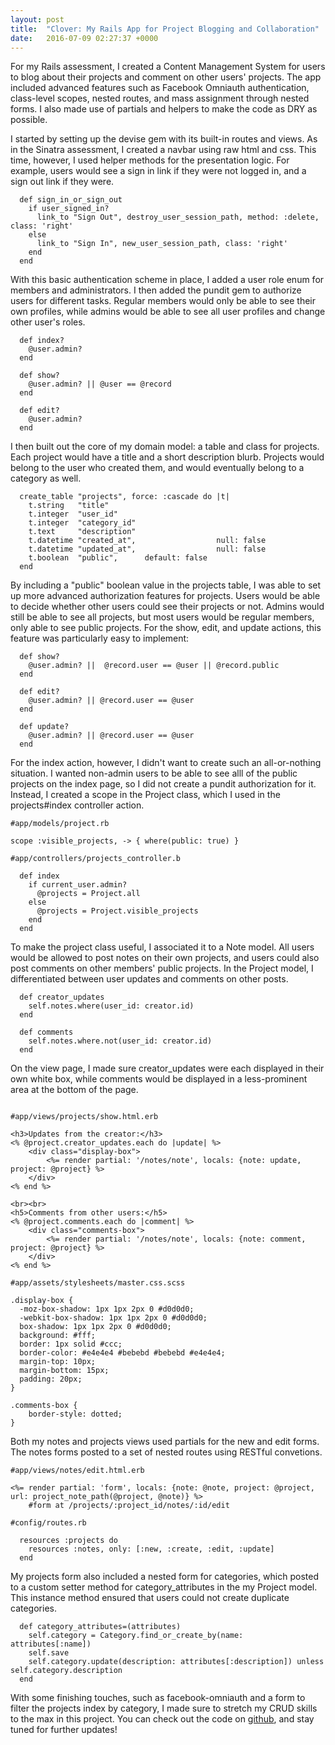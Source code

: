 ```yaml
---
layout: post
title:  "Clover: My Rails App for Project Blogging and Collaboration"
date:   2016-07-09 02:27:37 +0000
---
```


For my Rails assessment, I created a Content Management System for users to blog about their projects and comment on other users' projects. The app included advanced features such as Facebook Omniauth authentication, class-level scopes, nested routes, and mass assignment through nested forms. I also made use of partials and helpers to make the code as DRY as possible.

I started by setting up the devise gem with its built-in routes and views. As in the Sinatra assessment, I created a navbar using raw html and css. This time, however, I used helper methods for the presentation logic. For example, users would see a sign in link if they were not logged in, and a sign out link if they were. 

```
  def sign_in_or_sign_out
    if user_signed_in?
      link_to "Sign Out", destroy_user_session_path, method: :delete, class: 'right'
    else
      link_to "Sign In", new_user_session_path, class: 'right'
    end
  end
```

With this basic authentication scheme in place, I added a user role enum for members and administrators. I then added the pundit gem to authorize users for different tasks. Regular members would only be able to see their own profiles, while admins would be able to see all user profiles and change other user's roles. 

```
  def index?
    @user.admin?
  end
  
  def show?
    @user.admin? || @user == @record
  end
  
  def edit?
    @user.admin?
  end
```

I then built out the core of my domain model: a table and class for projects. Each project would have a title and a short description blurb. Projects would belong to the user who created them, and would eventually belong to a category as well.

```
  create_table "projects", force: :cascade do |t|
    t.string   "title"
    t.integer  "user_id"
    t.integer  "category_id"
    t.text     "description"
    t.datetime "created_at",                  null: false
    t.datetime "updated_at",                  null: false
    t.boolean  "public",      default: false
  end
```

By including a "public" boolean value in the projects table, I was able to set up more advanced authorization features for projects. Users would be able to decide whether other users could see their projects or not. Admins would still be able to see all projects, but most users would be regular members, only able to see public projects. For the show, edit, and update actions, this feature was particularly easy to implement:

```
  def show?
    @user.admin? ||  @record.user == @user || @record.public
  end
  
  def edit?
    @user.admin? || @record.user == @user
  end
  
  def update?
    @user.admin? || @record.user == @user
  end
```

For the index action, however, I didn't want to create such an all-or-nothing situation. I wanted non-admin users to be able to see alll of the public projects on the index page, so I did not create a pundit authorization for it. Instead, I created a scope in the Project class, which I used in the projects#index controller action.

```
#app/models/project.rb

scope :visible_projects, -> { where(public: true) }

#app/controllers/projects_controller.b

  def index
    if current_user.admin?
      @projects = Project.all
    else
      @projects = Project.visible_projects
    end
  end
```

To make the project class useful, I associated it to a Note model. All users would be allowed to post notes on their own projects, and users could also post comments on other members' public projects. In the Project model, I differentiated between user updates and comments on other posts.

```
  def creator_updates
    self.notes.where(user_id: creator.id)
  end
  
  def comments
    self.notes.where.not(user_id: creator.id)
  end
```

On the view page, I made sure creator_updates were each displayed in their own white box, while comments would be displayed in a less-prominent area at the bottom of the page. 

```

#app/views/projects/show.html.erb

<h3>Updates from the creator:</h3>
<% @project.creator_updates.each do |update| %>
    <div class="display-box">
        <%= render partial: '/notes/note', locals: {note: update, project: @project} %>
    </div>
<% end %>

<br><br>
<h5>Comments from other users:</h5>
<% @project.comments.each do |comment| %>
    <div class="comments-box">
        <%= render partial: '/notes/note', locals: {note: comment, project: @project} %>
    </div>
<% end %>

#app/assets/stylesheets/master.css.scss

.display-box {
  -moz-box-shadow: 1px 1px 2px 0 #d0d0d0;
  -webkit-box-shadow: 1px 1px 2px 0 #d0d0d0;
  box-shadow: 1px 1px 2px 0 #d0d0d0;
  background: #fff;
  border: 1px solid #ccc;
  border-color: #e4e4e4 #bebebd #bebebd #e4e4e4;
  margin-top: 10px;
  margin-bottom: 15px;
  padding: 20px;
}

.comments-box {
    border-style: dotted;
}
```

Both my notes and projects views used partials for the new and edit forms. The notes forms posted to a set of nested routes using RESTful convetions. 

```
#app/views/notes/edit.html.erb

<%= render partial: 'form', locals: {note: @note, project: @project, url: project_note_path(@project, @note)} %>
    #form at /projects/:project_id/notes/:id/edit

#config/routes.rb

  resources :projects do
    resources :notes, only: [:new, :create, :edit, :update]
  end

```

My projects form also included a nested form for categories, which posted to a custom setter method for category_attributes in the my Project model. This instance method ensured that users could not create duplicate categories.

```
  def category_attributes=(attributes)
    self.category = Category.find_or_create_by(name: attributes[:name])
    self.save
    self.category.update(description: attributes[:description]) unless self.category.description
  end
```

With some finishing touches, such as facebook-omniauth and a form to filter the projects index by category, I made sure to stretch my CRUD skills to the max in this project. You can check out the code on [github](http://https://github.com/vinvasir/clover), and stay tuned for further updates!


